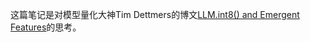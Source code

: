 
这篇笔记是对模型量化大神Tim Dettmers的博文[LLM.int8() and Emergent Features](https://timdettmers.com/2022/08/17/llm-int8-and-emergent-features/)的思考。

